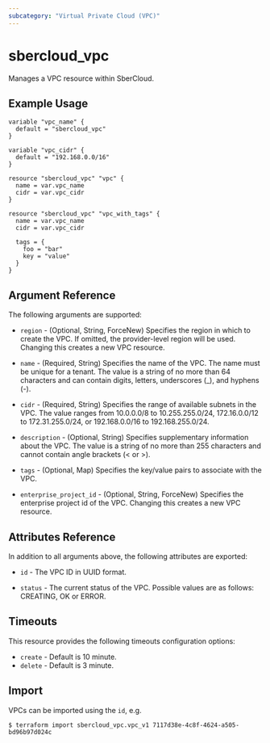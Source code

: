 ```yaml
---
subcategory: "Virtual Private Cloud (VPC)"
---
```


# sbercloud_vpc

Manages a VPC resource within SberCloud.

## Example Usage

```hcl
variable "vpc_name" {
  default = "sbercloud_vpc"
}

variable "vpc_cidr" {
  default = "192.168.0.0/16"
}

resource "sbercloud_vpc" "vpc" {
  name = var.vpc_name
  cidr = var.vpc_cidr
}

resource "sbercloud_vpc" "vpc_with_tags" {
  name = var.vpc_name
  cidr = var.vpc_cidr

  tags = {
    foo = "bar"
    key = "value"
  }
}
```

## Argument Reference

The following arguments are supported:

* `region` - (Optional, String, ForceNew) Specifies the region in which to create the VPC. If omitted, the
  provider-level region will be used. Changing this creates a new VPC resource.

* `name` - (Required, String) Specifies the name of the VPC. The name must be unique for a tenant. The value is a string
  of no more than 64 characters and can contain digits, letters, underscores (_), and hyphens (-).

* `cidr` - (Required, String) Specifies the range of available subnets in the VPC. The value ranges from 10.0.0.0/8 to
  10.255.255.0/24, 172.16.0.0/12 to 172.31.255.0/24, or 192.168.0.0/16 to 192.168.255.0/24.

* `description` - (Optional, String) Specifies supplementary information about the VPC. The value is a string of
  no more than 255 characters and cannot contain angle brackets (< or >).

* `tags` - (Optional, Map) Specifies the key/value pairs to associate with the VPC.

* `enterprise_project_id` - (Optional, String, ForceNew) Specifies the enterprise project id of the VPC. Changing this
  creates a new VPC resource.

## Attributes Reference

In addition to all arguments above, the following attributes are exported:

* `id` - The VPC ID in UUID format.

* `status` - The current status of the VPC. Possible values are as follows: CREATING, OK or ERROR.

## Timeouts

This resource provides the following timeouts configuration options:

* `create` - Default is 10 minute.
* `delete` - Default is 3 minute.

## Import

VPCs can be imported using the `id`, e.g.

```
$ terraform import sbercloud_vpc.vpc_v1 7117d38e-4c8f-4624-a505-bd96b97d024c
```
